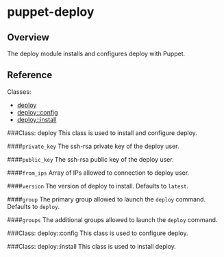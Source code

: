 puppet-deploy
=============

Overview
--------

The deploy module installs and configures deploy with Puppet.

Reference
---------

Classes:

* [deploy](#class-deploy)
* [deploy::config](#class-deployconfig)
* [deploy::install](#class-deployinstall)

###Class: deploy
This class is used to install and configure deploy.

####`private_key`
The ssh-rsa private key of the deploy user.

####`public_key`
The ssh-rsa public key of the deploy user.

####`from_ips`
Array of IPs allowed to connection to deploy user.

####`version`
The version of deploy to install. Defaults to `latest`.

####`group`
The primary group allowed to launch the `deploy` command. Defaults to `deploy`.

####`groups`
The additional groups allowed to launch the `deploy` command.

###Class: deploy::config
This class is used to configure deploy.

###Class: deploy::install
This class is used to install deploy.
